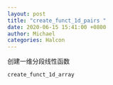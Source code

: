 ```yaml
---
layout: post
title: "create_funct_1d_pairs "
date: 2020-06-15 15:41:00 +0800
author: Michael
categories: Halcon
---
```


创建一维分段线性函数

	create_funct_1d_array 